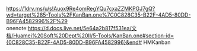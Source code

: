 https://1drv.ms/u/s!Auox9Re4omRegYQu7cxaZZMKPGJ7gQ?wd=target%285-Tools%2FKanBan.one%7C0C828C35-B22F-4AD5-80DD-B96FA4582996%2F%29
onenote:https://d.docs.live.net/5e64a2b817f531ea/文档/Huamei%20Soft%20Dept%20II/5-Tools/KanBan.one#section-id={0C828C35-B22F-4AD5-80DD-B96FA4582996}&end# HMKanban
